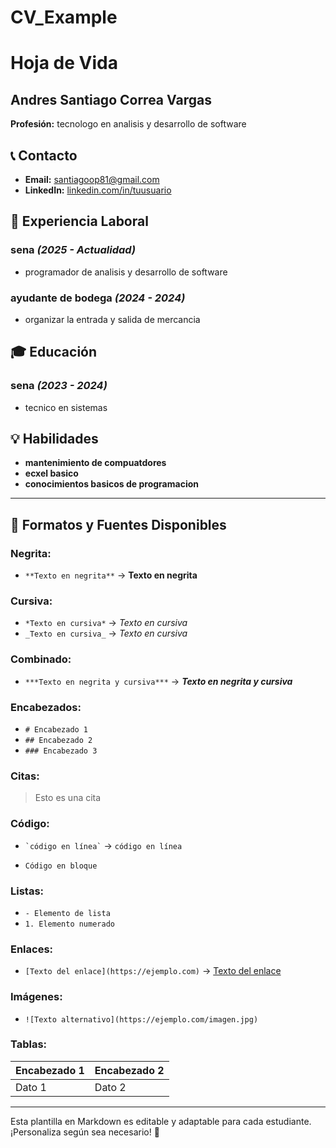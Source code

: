 # CV_Example
# Hoja de Vida

## Andres Santiago Correa Vargas
**Profesión:** tecnologo en analisis y desarrollo de software

## 📞 Contacto
- **Email:** [santiagoop81@gmail.com](mailto:correo@ejemplo.com)
- **LinkedIn:** [linkedin.com/in/tuusuario](https://linkedin.com/in/tuusuario)

## 🏢 Experiencia Laboral
### **sena** _(2025 - Actualidad)_
- programador de analisis y desarrollo de software

### **ayudante de bodega** _(2024 - 2024)_
- organizar la entrada y salida de mercancia

## 🎓 Educación
### **sena** _(2023 - 2024)_
- tecnico en sistemas

## 💡 Habilidades
- **mantenimiento de compuatdores**
- **ecxel basico**
- **conocimientos basicos de programacion**

---

## 🎨 Formatos y Fuentes Disponibles

### **Negrita:**
- `**Texto en negrita**` → **Texto en negrita**

### **Cursiva:**
- `*Texto en cursiva*` → *Texto en cursiva*
- `_Texto en cursiva_` → _Texto en cursiva_

### **Combinado:**
- `***Texto en negrita y cursiva***` → ***Texto en negrita y cursiva***

### **Encabezados:**
- `# Encabezado 1`
- `## Encabezado 2`
- `### Encabezado 3`

### **Citas:**
> Esto es una cita

### **Código:**
- `` `código en línea` `` → `código en línea`
- ```
  Código en bloque
  ```

### **Listas:**
- `- Elemento de lista`
- `1. Elemento numerado`

### **Enlaces:**
- `[Texto del enlace](https://ejemplo.com)` → [Texto del enlace](https://ejemplo.com)

### **Imágenes:**
- `![Texto alternativo](https://ejemplo.com/imagen.jpg)`

### **Tablas:**
| Encabezado 1 | Encabezado 2 |
|-------------|-------------|
| Dato 1     | Dato 2      |

---

Esta plantilla en Markdown es editable y adaptable para cada estudiante. ¡Personaliza según sea necesario! 🎯

